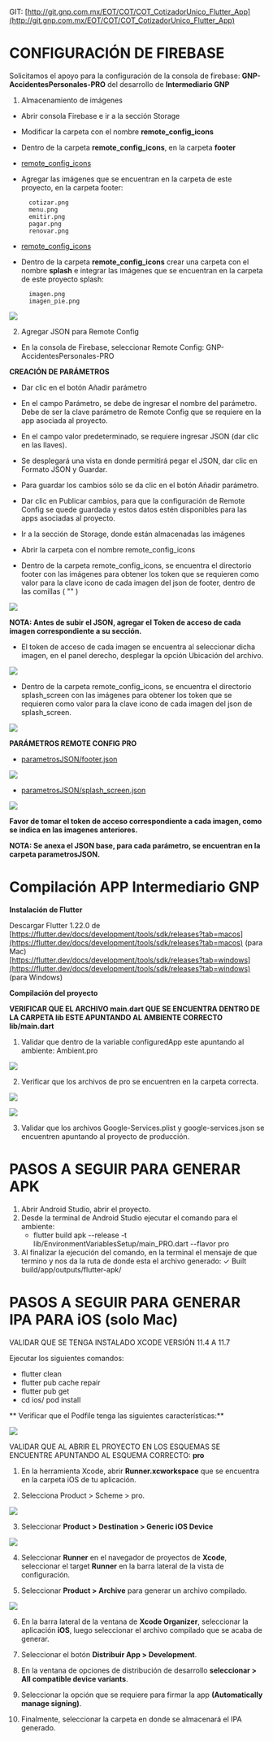 GIT:
[http://git.gnp.com.mx/EOT/COT/COT_CotizadorUnico_Flutter_App](http://git.gnp.com.mx/EOT/COT/COT_CotizadorUnico_Flutter_App)

# **CONFIGURACIÓN DE FIREBASE**

Solicitamos el apoyo para la configuración de la consola de firebase:
**GNP-AccidentesPersonales-PRO** del desarrollo de **Intermediario GNP**

1. Almacenamiento de imágenes

- Abrir consola Firebase e ir a la sección Storage
- Modificar la carpeta con el nombre **remote_config_icons**
- Dentro de la carpeta **remote_config_icons**, en la carpeta **footer**

- [remote_config_icons](remote_config_icons/footer)

- Agregar las imágenes que se encuentran en la carpeta de este proyecto,
  en la carpeta footer:


        cotizar.png  
        menu.png  
        emitir.png  
        pagar.png  
        renovar.png
- [remote_config_icons](remote_config_icons/splash)
- Dentro de la carpeta **remote_config_icons** crear una carpeta con el
  nombre **splash** e integrar las imágenes que se encuentran en la
  carpeta de este proyecto splash:

        imagen.png  
        imagen_pie.png

![](imagenes/19.png)

2. Agregar JSON para Remote Config

- En la consola de Firebase, seleccionar Remote Config:
  GNP-AccidentesPersonales-PRO

**CREACIÓN DE PARÁMETROS**

- Dar clic en el botón Añadir parámetro
- En el campo Parámetro, se debe de ingresar el nombre del parámetro. Debe de ser la clave parámetro de Remote Config que se requiere en la app asociada al proyecto.
- En el campo valor predeterminado, se requiere ingresar JSON (dar clic en las llaves).
- Se desplegará una vista en donde permitirá pegar el JSON, dar clic en Formato JSON y Guardar.
- Para guardar los cambios sólo se da clic en el botón  Añadir parámetro.
- Dar clic en Publicar cambios, para que la configuración de Remote Config se quede guardada y estos datos estén disponibles para las apps asociadas al proyecto.

- Ir a la sección de Storage, donde están almacenadas las imágenes
- Abrir la carpeta con el nombre remote_config_icons
- Dentro de la carpeta remote_config_icons, se encuentra el directorio footer con las imágenes para obtener los token que se requieren como valor para la clave icono de cada imagen del json de footer, dentro de las comillas ( "" )

![](imagenes/19.png)

**NOTA: Antes de subir el JSON, agregar el Token de acceso de cada imagen correspondiente a su sección.**
- El token de acceso de cada imagen se encuentra al seleccionar dicha imagen, en el panel derecho, desplegar la opción Ubicación del archivo.

![](imagenes/tokenimagen.png)

- Dentro de la carpeta remote_config_icons, se encuentra el directorio splash_screen con las imágenes para obtener los token que se requieren como valor para la clave icono de cada imagen del json de splash_screen.

![](imagenes/tokensplash.png)

**PARÁMETROS REMOTE CONFIG PRO**

- [parametrosJSON/footer.json](parametrosJSON/footer.json)

![](imagenes/parametrosfooter.png)

- [parametrosJSON/splash_screen.json](parametrosJSON/splash_screen.json)

![](imagenes/parametrosplash.png)

**Favor de tomar el token de acceso correspondiente a cada imagen, como
se indica en las imagenes anteriores.**

**NOTA: Se anexa el JSON base, para cada parámetro, se encuentran en la
carpeta parametrosJSON.**


# **Compilación APP Intermediario GNP**

**Instalación de Flutter**

Descargar Flutter 1.22.0 de  
[https://flutter.dev/docs/development/tools/sdk/releases?tab=macos](https://flutter.dev/docs/development/tools/sdk/releases?tab=macos) (para Mac)  
[https://flutter.dev/docs/development/tools/sdk/releases?tab=windows](https://flutter.dev/docs/development/tools/sdk/releases?tab=windows) (para Windows)

**Compilación del proyecto**

**VERIFICAR QUE EL ARCHIVO main.dart QUE SE ENCUENTRA DENTRO DE LA CARPETA lib ESTE APUNTANDO AL AMBIENTE CORRECTO  
lib/main.dart**
1. Validar que dentro de la variable configuredApp este apuntando al ambiente: Ambient.pro

![](imagenes/mainpro.png)

2. Verificar que los archivos de pro se encuentren en la carpeta
   correcta.

![](imagenes/google-services.png)

![](imagenes/GoogleService-Info.png)

3. Validar que los archivos Google-Services.plist y google-services.json
   se encuentren apuntando al proyecto de producción.

# PASOS A SEGUIR PARA GENERAR APK

1.  Abrir Android Studio, abrir el proyecto.
2.  Desde la terminal de Android Studio ejecutar el comando para el ambiente:
    -  flutter build apk --release -t lib/EnvironmentVariablesSetup/main_PRO.dart --flavor pro
3. Al finalizar la ejecución del comando, en la terminal el mensaje de que termino y nos da la ruta de donde esta el archivo generado:
    ✓ Built build/app/outputs/flutter-apk/


# PASOS A SEGUIR PARA GENERAR IPA PARA iOS (solo Mac)

VALIDAR QUE SE TENGA INSTALADO XCODE VERSIÓN 11.4 A 11.7

Ejecutar los siguientes comandos:
- flutter clean
- flutter pub cache repair
- flutter pub get
- cd ios/ pod install

** Verificar que el Podfile tenga las siguientes características:**

![](imagenes/podfile.png)


 VALIDAR QUE AL ABRIR EL PROYECTO EN LOS ESQUEMAS SE ENCUENTRE APUNTANDO AL ESQUEMA CORRECTO: **pro**

1.  En la herramienta Xcode, abrir **Runner.xcworkspace** que se encuentra en la carpeta iOS de tu aplicación.

2. Selecciona Product > Scheme > pro.

![](imagenes/scheme.png)

3.  Seleccionar **Product > Destination > Generic iOS Device**

![](imagenes/destination.png)

4.  Seleccionar **Runner** en el navegador de proyectos de **Xcode**, seleccionar el target **Runner** en la barra lateral de la vista de configuración.

5.  Seleccionar **Product > Archive** para generar un archivo compilado.

![](imagenes/archive.png)

6.  En la barra lateral de la ventana de **Xcode Organizer**, seleccionar la aplicación **iOS**, luego seleccionar el archivo compilado que se acaba de generar.

7.  Seleccionar el botón **Distribuir App > Development**.

8.  En la ventana de opciones de distribución de desarrollo **seleccionar > All compatible device variants**.

9.  Seleccionar la opción que se requiere para firmar la app **(Automatically manage signing)**.

10.  Finalmente, seleccionar la carpeta en donde se almacenará el IPA generado.